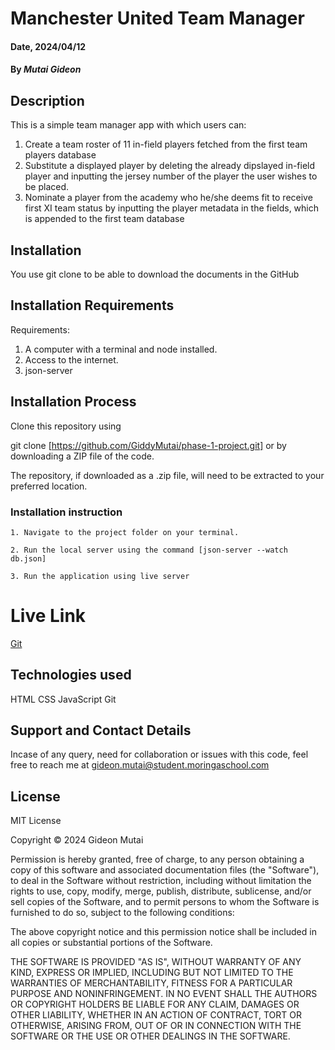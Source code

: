 # Manchester United Team Manager

#### Date, 2024/04/12

#### By *Mutai Gideon*

## Description
This is a simple team manager app with which users can:

1. Create a team roster of 11 in-field players fetched from the first team players database
2. Substitute a displayed player by deleting the already dipslayed in-field player and inputting the jersey number of the player the user wishes to be placed.
3. Nominate a player from the academy who he/she deems fit to receive first XI team status by inputting the player metadata in the fields, which is appended to the first team database

## Installation
You use git clone to be able to download the documents in the GitHub

## Installation Requirements
Requirements:
1. A computer with a terminal and node installed. 
2. Access to the internet. 
3. json-server

## Installation Process 
Clone this repository using

git clone [https://github.com/GiddyMutai/phase-1-project.git] or by downloading a ZIP file of the code.

The repository, if downloaded as a .zip file, will need to be extracted to your preferred location.

### Installation instruction
```
1. Navigate to the project folder on your terminal.

2. Run the local server using the command [json-server --watch db.json] 

3. Run the application using live server

```

# Live Link
[Git](https://github.com/GiddyMutai/phase-1-project)

## Technologies used
HTML
CSS
JavaScript
Git

## Support and Contact Details
Incase of any query, need for collaboration or issues with this code, feel free to reach me at gideon.mutai@student.moringaschool.com

## License
MIT License

Copyright © 2024 Gideon Mutai

Permission is hereby granted, free of charge, to any person obtaining a copy of this software and associated documentation files (the "Software"), to deal in the Software without restriction, including without limitation the rights to use, copy, modify, merge, publish, distribute, sublicense, and/or sell copies of the Software, and to permit persons to whom the Software is furnished to do so, subject to the following conditions:

The above copyright notice and this permission notice shall be included in all copies or substantial portions of the Software.

THE SOFTWARE IS PROVIDED "AS IS", WITHOUT WARRANTY OF ANY KIND, EXPRESS OR IMPLIED, INCLUDING BUT NOT LIMITED TO THE WARRANTIES OF MERCHANTABILITY, FITNESS FOR A PARTICULAR PURPOSE AND NONINFRINGEMENT. IN NO EVENT SHALL THE AUTHORS OR COPYRIGHT HOLDERS BE LIABLE FOR ANY CLAIM, DAMAGES OR OTHER LIABILITY, WHETHER IN AN ACTION OF CONTRACT, TORT OR OTHERWISE, ARISING FROM, OUT OF OR IN CONNECTION WITH THE SOFTWARE OR THE USE OR OTHER DEALINGS IN THE SOFTWARE.
